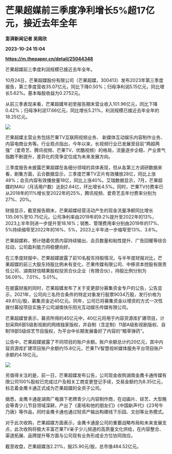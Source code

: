 # 芒果超媒前三季度净利增长5%超17亿元，接近去年全年
**澎湃新闻记者 吴雨欣**

**2023-10-24 15:04**

**https://m.thepaper.cn/detail/25044348**

芒果超媒前三季度利润规模已接近去年全年。

10月24日，芒果超媒股份有限公司（芒果超媒，300413）发布2023年第三季度报告，第三季度营收35.07亿元，同比下降0.50%；归母净利润5.15亿元，同比增长5.62%。基本每股收益为0.2752元。

从前三季表现来看，芒果超媒年初至报告期末营业收入101.96亿元，同比下降0.42%；归母净利润17.66亿元，同比增长5.21%，利润规模已接近去年全年的18.25亿元。

![](https://imagecloud.thepaper.cn/thepaper/image/275/462/642.png)

芒果超媒主营业务包括芒果TV互联网视频业务、 新媒体互动娱乐内容制作业务、内容电商业务等。行业观点指出，今年以来，长视频行业已发展至目前“两超两强”（爱奇艺、腾讯视频、芒果TV、优酷视频）的格局，流量逐步企稳、产业景气指数不断提升，差异化的竞争定位成为未来发展方向。

三季度报告未披露芒果超媒在各细分领域的具体表现，但从各第三方调研数据来看，剧集方面，云合数据显示，三季度芒果TV正片有效播放28亿，同比上涨48%；会员内容有效播放量18亿，同比上涨40%。艾瑞数据显示，7月，芒果超媒的MAU（月活用户数）达到2.64亿，环比增长4.5%。同时，芒果TV付费率已从2018年的11%增长至2022年的25%，腾讯视频、爱奇艺去年付费率分别为27%、20%。

财报显示，截至报告期末，芒果超媒经营活动产生的现金流量净额同比增长135.06%至10.75亿元。公司净利率由2019年的9.2%提升至2022年的13%，2023上半年则进一步提升至18.16%；销售、管理费用率分别由2019年的17%、5%持续缩窄至2022年的16%、5%，2023上半年进一步缩窄至13%、3.6%。

芒果超媒称，预计随着优质内容持续输出、会员数量和粘性提升、广告回暖等综合拉动，公司盈利能力将稳健向好。

在三季度财报中，芒果超媒披露了前10名股东持股情况，与半年度财报对比，芒果超媒的前三大股东持股比例未有变化，芒果传媒有限公司、中移资本控股有限责任公司、湖南财信精果股权投资合伙企业（有限合伙），持股比例分别为56.09%、7.01%、5.01%。

在披露财报的同时，芒果超媒发布了关于变更部分募集资金专户的公告，公告显示，2021年，公司向三名符合条件的特定对象发行股票9034万股，发行价格为49.81元/股，募集资金近45亿元。同年，公司已将募集资金以增资的方式一次性拨付募投项目实施子公司湖南快乐阳光互动娱乐传媒有限公司。

芒果超媒曾表示，募资所得的45亿元中，40亿元将用于内容资源库扩建项目，计划采购6部S级影视剧的网络独家版权，并自制（含定制）11部A级影视剧版权、自制18部S级综艺节目版权，为平台中长期发展备好了内容的“粮草弹药”。

公告中，芒果超媒披露了不同项目的账户余额。账户余额总计约20亿元，其中内容资源库扩建项目账户余额约15.8亿元，芒果TV智慧视听媒体服务平台项目账户余额约4.18亿元。

![](https://imagecloud.thepaper.cn/thepaper/image/275/462/643.png)

另值得关注的是，前一日，芒果超媒发布公告，公司现金收购湖南金鹰卡通传媒有限公司100%股权已完成过户及相关工商变更登记手续，交易金额约为8.35亿元，标志着金鹰卡通正式成为芒果超媒的全资子公司。

据悉，金鹰卡通是湖南广电旗下老牌青少儿内容制作商，在动画片、综艺、大型晚会等青少儿节目领域深耕，产出了《麦咭和他的朋友们》《中国新声代》《23号牛乃唐》等作品，同时金鹰卡通也通过轻资产输出构建线下乐园、文创等业务模式。

对于此次收购，芒果超媒方面表示，金鹰卡通是公司的重要战略布局和未来发展支点，此次收购将极大丰富芒果TV亲子少儿频道的高质量文化供给，在内容整合、渠道拓展、品牌提升等方面与公司现有业务形成全方位协同效应。

截至收盘，芒果超媒涨2.21%，报25.90元/股，总市值484.52亿元。